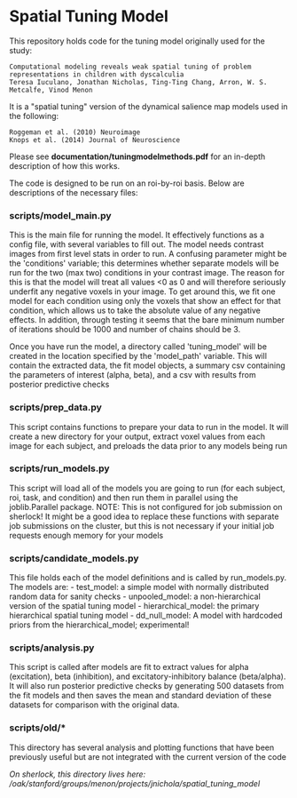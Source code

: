 # Spatial Tuning Model

This repository holds code for the tuning model originally used for the study:

    Computational modeling reveals weak spatial tuning of problem representations in children with dyscalculia
    Teresa Iuculano, Jonathan Nicholas, Ting-Ting Chang, Arron, W. S. Metcalfe, Vinod Menon

It is a "spatial tuning" version of the dynamical salience map models used in the following:

    Roggeman et al. (2010) Neuroimage
    Knops et al. (2014) Journal of Neuroscience

Please see **documentation/tuningmodelmethods.pdf** for an in-depth description of how this works.

The code is designed to be run on an roi-by-roi basis. Below are descriptions of the necessary files:

### scripts/model_main.py
This is the main file for running the model. It effectively functions as a config file, with several
variables to fill out. The model needs contrast images from first level stats in order to run. A confusing
parameter might be the 'conditions' variable; this determines whether separate models will be run for the
two (max two) conditions in your contrast image. The reason for this is that the model will treat all values
<0 as 0 and will therefore seriously underfit any negative voxels in your image. To get around this, we
fit one model for each condition using only the voxels that show an effect for that condition, which allows
us to take the absolute value of any negative effects. In addition, through testing it seems that the bare
minimum number of iterations should be 1000 and number of chains should be 3.

Once you have run the model, a directory called 'tuning_model' will be created in the location specified
by the 'model_path' variable. This will contain the extracted data, the fit model objects, a summary csv
containing the parameters of interest (alpha, beta), and a csv with results from posterior predictive checks

### scripts/prep_data.py
This script contains functions to prepare your data to run in the model. It will create a new directory
for your output, extract voxel values from each image for each subject, and preloads the data prior to
any models being run

### scripts/run_models.py
This script will load all of the models you are going to run (for each subject, roi, task, and condition)
and then run them in parallel using the joblib.Parallel package. NOTE: This is not configured for job
submission on sherlock! It might be a good idea to replace these functions with separate job submissions
on the cluster, but this is not necessary if your initial job requests enough memory for your models

### scripts/candidate_models.py
This file holds each of the model definitions and is called by run_models.py. The models are:
	- test_model: a simple model with normally distributed random data for sanity checks
	- unpooled_model: a non-hierarchical version of the spatial tuning model
	- hierarchical_model: the primary hierarchical spatial tuning model 
	- dd_null_model: A model with hardcoded priors from the hierarchical_model; experimental!

### scripts/analysis.py
This script is called after models are fit to extract values for alpha (excitation), beta (inhibition),
and excitatory-inhibitory balance (beta/alpha). It will also run posterior predictive checks by 
generating 500 datasets from the fit models and then saves the mean and standard deviation of these
datasets for comparison with the original data.

### scripts/old/*
This directory has several analysis and plotting functions that have been previously useful but are
not integrated with the current version of the code

*On sherlock, this directory lives here: /oak/stanford/groups/menon/projects/jnichola/spatial_tuning_model*
